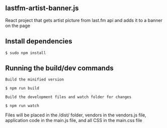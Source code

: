 ## lastfm-artist-banner.js

React project that gets artist picture from last.fm api and adds it to a banner on the page


## Install dependencies

 	$ sudo npm install

## Running the build/dev commands

 	Build the minified version

	$ npm run build

	Build the development files and watch folder for changes

	$ npm run watch


Files will be placed in the /dist/ folder, vendors in the vendors.js file, application code in the main.js file, and all CSS in the main.css file
